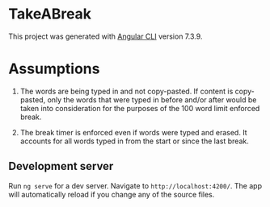 # TakeABreak

This project was generated with [Angular CLI](https://github.com/angular/angular-cli) version 7.3.9.

# Assumptions
1. The words are being typed in and not copy-pasted. If content is copy-pasted, only the words that were typed in before and/or after would be taken into consideration for the purposes of the 100 word limit enforced break.

2. The break timer is enforced even if words were typed and erased. It accounts for all words typed in from the start or since the last break.

## Development server

Run `ng serve` for a dev server. Navigate to `http://localhost:4200/`. The app will automatically reload if you change any of the source files.


